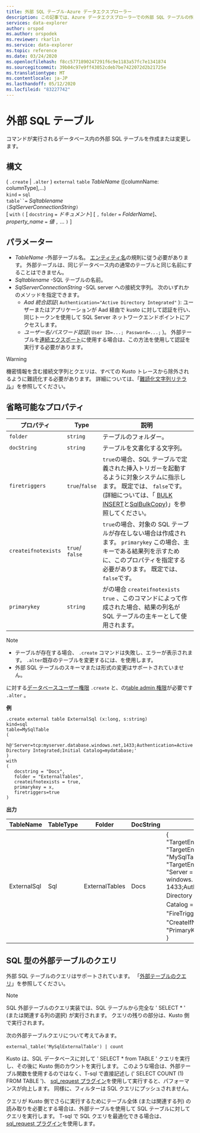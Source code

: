 ```yaml
---
title: 外部 SQL テーブル-Azure データエクスプローラー
description: この記事では、Azure データエクスプローラーでの外部 SQL テーブルの作成について説明します。
services: data-explorer
author: orspod
ms.author: orspodek
ms.reviewer: rkarlin
ms.service: data-explorer
ms.topic: reference
ms.date: 03/24/2020
ms.openlocfilehash: f8cc5771890247291f6c9e1183a57fc7e1341874
ms.sourcegitcommit: 39b04c97e9ff43052cdeb7be7422072d2b21725e
ms.translationtype: MT
ms.contentlocale: ja-JP
ms.lasthandoff: 05/12/2020
ms.locfileid: "83227742"
---
```

# <a name="external-sql-table"></a>外部 SQL テーブル

コマンドが実行されるデータベース内の外部 SQL テーブルを作成または変更します。  

## <a name="syntax"></a>構文

( `.create`  |  `.alter` ) `external` `table` *TableName* ([columnName: columnType],...)  
`kind` `=` `sql`  
`table``=` *Sqltablename*  
`(`*SqlServerConnectionString*`)`  
[ `with` `(` [ `docstring` `=` *ドキュメント*] [ `,` `folder` `=` *FolderName*]、 *property_name* `=` *値* `,` ... `)` ]

## <a name="parameters"></a>パラメーター

* *TableName* -外部テーブル名。 [エンティティ名](../query/schema-entities/entity-names.md)の規則に従う必要があります。 外部テーブルは、同じデータベース内の通常のテーブルと同じ名前にすることはできません。
* *Sqltablename* -SQL テーブルの名前。
* *SqlServerConnectionString* -SQL server への接続文字列。 次のいずれかのメソッドを指定できます。 
  * *Aad 統合認証*( `Authentication="Active Directory Integrated"` ): ユーザーまたはアプリケーションが Aad 経由で kusto に対して認証を行い、同じトークンを使用して SQL Server ネットワークエンドポイントにアクセスします。
  * *ユーザー名/パスワード認証*( `User ID=...; Password=...;` )。 外部テーブルを[連続エクスポート](data-export/continuous-data-export.md)に使用する場合は、この方法を使用して認証を実行する必要があります。 

> [!WARNING]
> 機密情報を含む接続文字列とクエリは、すべての Kusto トレースから除外されるように難読化する必要があります。 詳細については、「[難読化文字列リテラル](../query/scalar-data-types/string.md#obfuscated-string-literals)」を参照してください。

## <a name="optional-properties"></a>省略可能なプロパティ

| プロパティ            | Type            | 説明                          |
|---------------------|-----------------|---------------------------------------------------------------------------------------------------|
| `folder`            | `string`        | テーブルのフォルダー。                  |
| `docString`         | `string`        | テーブルを文書化する文字列。      |
| `firetriggers`      | `true`/`false`  | `true`の場合、SQL テーブルで定義された挿入トリガーを起動するように対象システムに指示します。 既定では、 `false`です。 (詳細については、「 [BULK INSERT](https://msdn.microsoft.com/library/ms188365.aspx)と[SqlBulkCopy](https://msdn.microsoft.com/library/system.data.sqlclient.sqlbulkcopy(v=vs.110).aspx))」を参照してください。 |
| `createifnotexists` | `true`/ `false` | `true`の場合、対象の SQL テーブルが存在しない場合は作成されます。 `primarykey` この場合、主キーである結果列を示すために、このプロパティを指定する必要があります。 既定では、 `false`です。  |
| `primarykey`        | `string`        | がの場合 `createifnotexists` `true` 、このコマンドによって作成された場合、結果の列名が SQL テーブルの主キーとして使用されます。                  |

> [!NOTE]
> * テーブルが存在する場合、 `.create` コマンドは失敗し、エラーが表示されます。 `.alter`既存のテーブルを変更するには、を使用します。 
> * 外部 SQL テーブルのスキーマまたは形式の変更はサポートされていません。 

に対する[データベースユーザー権限](../management/access-control/role-based-authorization.md) `.create` と、の[table admin 権限](../management/access-control/role-based-authorization.md)が必要です `.alter` 。 
 
**例** 

```kusto
.create external table ExternalSql (x:long, s:string) 
kind=sql
table=MySqlTable
( 
   h@'Server=tcp:myserver.database.windows.net,1433;Authentication=Active Directory Integrated;Initial Catalog=mydatabase;'
)
with 
(
   docstring = "Docs",
   folder = "ExternalTables", 
   createifnotexists = true,
   primarykey = x,
   firetriggers=true
)  
```

**出力**

| TableName   | TableType | Folder         | DocString | Properties                            |
|-------------|-----------|----------------|-----------|---------------------------------------|
| ExternalSql | Sql       | ExternalTables | Docs      | {<br>  "TargetEntityKind": "sqltable" ",<br>  "TargetEntityName": "MySqlTable",<br>  "TargetEntityConnectionString": "Server = tcp: database. windows. net, 1433;Authentication = Active Directory Integrated、Initial Catalog = mydatabase; "、<br>  "FireTriggers": true、<br>  "CreateIfNotExists": true、<br>  "PrimaryKey": "x"<br>} |

## <a name="querying-an-external-table-of-type-sql"></a>SQL 型の外部テーブルのクエリ 

外部 SQL テーブルのクエリはサポートされています。 「[外部テーブルのクエリ](https://docs.microsoft.com/azure/data-explorer/data-lake-query-data)」を参照してください。 

> [!Note]
> SQL 外部テーブルのクエリ実装では、SQL テーブルから完全な ' SELECT * ' (または関連する列の選択) が実行されます。 クエリの残りの部分は、Kusto 側で実行されます。 

次の外部テーブルクエリについて考えてみます。 

```kusto
external_table('MySqlExternalTable') | count
```

Kusto は、SQL データベースに対して ' SELECT * from TABLE ' クエリを実行し、その後に Kusto 側のカウントを実行します。 このような場合は、外部テーブル関数を使用するのではなく、T-sql で直接記述し (' SELECT COUNT (1) FROM TABLE ')、 [sql_request プラグイン](../query/sqlrequestplugin.md)を使用して実行すると、パフォーマンスが向上します。 同様に、フィルターは SQL クエリにプッシュされません。  

クエリが Kusto 側でさらに実行するためにテーブル全体 (または関連する列) の読み取りを必要とする場合は、外部テーブルを使用して SQL テーブルに対してクエリを実行します。 T-sql で SQL クエリを最適化できる場合は、 [sql_request プラグイン](../query/sqlrequestplugin.md)を使用します。
